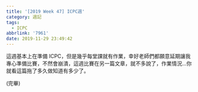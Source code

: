 ```yaml
---
title: '[2019 Week 47] ICPC週'
category: 週記
tags:
  - ICPC
abbrlink: '7961'
date: 2019-11-29 23:49:42
---
```

這週基本上在準備 ICPC，但是幾乎每堂課就有作業，幸好老師們都願意延期讓我專心準備比賽，不然會崩潰，這週比賽在另一篇文章，就不多說了，作業情況...你就看這篇拖了多久做知道有多少了。
<!-- more -->
(完畢)